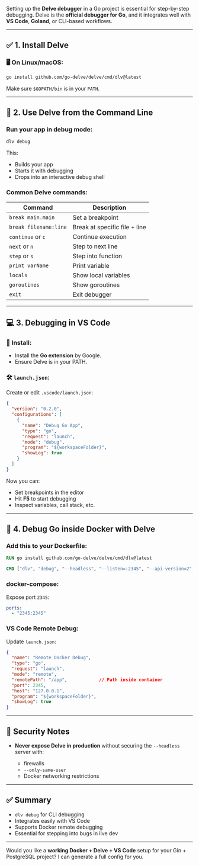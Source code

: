 Setting up the **Delve debugger** in a Go project is essential for step-by-step debugging. Delve is the **official debugger for Go**, and it integrates well with **VS Code**, **Goland**, or CLI-based workflows.

---

## ✅ 1. **Install Delve**

### 🖥️ On Linux/macOS:

```bash
go install github.com/go-delve/delve/cmd/dlv@latest
```

Make sure `$GOPATH/bin` is in your `PATH`.

---

## 🚀 2. **Use Delve from the Command Line**

### Run your app in debug mode:

```bash
dlv debug
```

This:

* Builds your app
* Starts it with debugging
* Drops into an interactive debug shell

### Common Delve commands:

| Command               | Description                   |
| --------------------- | ----------------------------- |
| `break main.main`     | Set a breakpoint              |
| `break filename:line` | Break at specific file + line |
| `continue` or `c`     | Continue execution            |
| `next` or `n`         | Step to next line             |
| `step` or `s`         | Step into function            |
| `print varName`       | Print variable                |
| `locals`              | Show local variables          |
| `goroutines`          | Show goroutines               |
| `exit`                | Exit debugger                 |

---

## 💻 3. **Debugging in VS Code**

### 🔧 Install:

* Install the **Go extension** by Google.
* Ensure Delve is in your PATH.

### 🛠 `launch.json`:

Create or edit `.vscode/launch.json`:

```json
{
  "version": "0.2.0",
  "configurations": [
    {
      "name": "Debug Go App",
      "type": "go",
      "request": "launch",
      "mode": "debug",
      "program": "${workspaceFolder}",
      "showLog": true
    }
  ]
}
```

Now you can:

* Set breakpoints in the editor
* Hit **F5** to start debugging
* Inspect variables, call stack, etc.

---

## 🐳 4. **Debug Go inside Docker with Delve**

### Add this to your Dockerfile:

```dockerfile
RUN go install github.com/go-delve/delve/cmd/dlv@latest

CMD ["dlv", "debug", "--headless", "--listen=:2345", "--api-version=2", "--accept-multiclient"]
```

### docker-compose:

Expose port `2345`:

```yaml
ports:
  - "2345:2345"
```

### VS Code Remote Debug:

Update `launch.json`:

```json
{
  "name": "Remote Docker Debug",
  "type": "go",
  "request": "launch",
  "mode": "remote",
  "remotePath": "/app",            // Path inside container
  "port": 2345,
  "host": "127.0.0.1",
  "program": "${workspaceFolder}",
  "showLog": true
}
```

---

## 🔐 Security Notes

* **Never expose Delve in production** without securing the `--headless` server with:

  * firewalls
  * `--only-same-user`
  * Docker networking restrictions

---

## ✅ Summary

* `dlv debug` for CLI debugging
* Integrates easily with VS Code
* Supports Docker remote debugging
* Essential for stepping into bugs in live dev

---

Would you like a **working Docker + Delve + VS Code** setup for your Gin + PostgreSQL project? I can generate a full config for you.
